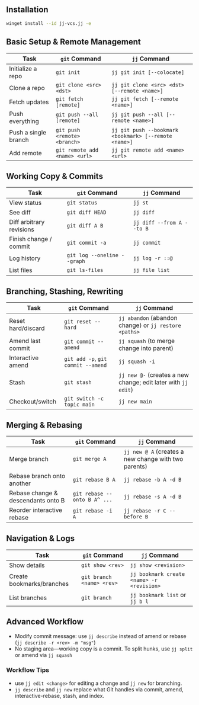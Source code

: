 ## Installation

```sh
winget install --id jj-vcs.jj -e
```

## Basic Setup & Remote Management

| Task                 | `git` Command                 | `jj` Command                                          |
| -------------------- | ----------------------------- | ----------------------------------------------------- |
| Initialize a repo    | `git init`                    | `jj git init [--colocate]`                            |
| Clone a repo         | `git clone <src> <dst>`       | `jj git clone <src> <dst> [--remote <name>]`          |
| Fetch updates        | `git fetch [remote]`          | `jj git fetch [--remote <name>]`                      |
| Push everything      | `git push --all [remote]`     | `jj git push --all [--remote <name>]`                 |
| Push a single branch | `git push <remote> <branch>`  | `jj git push --bookmark <bookmark> [--remote <name>]` |
| Add remote           | `git remote add <name> <url>` | `jj git remote add <name> <url>`                      |

## Working Copy & Commits

| Task                     | `git` Command               | `jj` Command              |
| ------------------------ | --------------------------- | ------------------------- |
| View status              | `git status`                | `jj st`                   |
| See diff                 | `git diff HEAD`             | `jj diff`                 |
| Diff arbitrary revisions | `git diff A B`              | `jj diff --from A --to B` |
| Finish change / commit   | `git commit -a`             | `jj commit`               |
| Log history              | `git log --oneline --graph` | `jj log -r ::@`           |
| List files               | `git ls-files`              | `jj file list`            |

## Branching, Stashing, Rewriting

| Task               | `git` Command                      | `jj` Command                                                  |
| ------------------ | ---------------------------------- | ------------------------------------------------------------- |
| Reset hard/discard | `git reset --hard`                 | `jj abandon` (abandon change) or `jj restore <paths>`         |
| Amend last commit  | `git commit --amend`               | `jj squash` (to merge change into parent)                     |
| Interactive amend  | `git add -p`, `git commit --amend` | `jj squash -i`                                                |
| Stash              | `git stash`                        | `jj new @-` (creates a new change; edit later with `jj edit`) |
| Checkout/switch    | `git switch -c topic main`         | `jj new main`                                                 |

## Merging & Rebasing

| Task                               | `git` Command                | `jj` Command                                         |
| ---------------------------------- | ---------------------------- | ---------------------------------------------------- |
| Merge branch                       | `git merge A`                | `jj new @ A` (creates a new change with two parents) |
| Rebase branch onto another         | `git rebase B A`             | `jj rebase -b A -d B`                                |
| Rebase change & descendants onto B | `git rebase --onto B A^ ...` | `jj rebase -s A -d B`                                |
| Reorder interactive rebase         | `git rebase -i A`            | `jj rebase -r C --before B`                          |

## Navigation & Logs

| Task                      | `git` Command             | `jj` Command                              |
| ------------------------- | ------------------------- | ----------------------------------------- |
| Show details              | `git show <rev>`          | `jj show <revision>`                      |
| Create bookmarks/branches | `git branch <name> <rev>` | `jj bookmark create <name> -r <revision>` |
| List branches             | `git branch`              | `jj bookmark list` or `jj b l`            |

## Advanced Workflow

- Modify commit message: use `jj describe` instead of amend or rebase (`jj describe -r <rev> -m "msg"`)
- No staging area—working copy is a commit. To split hunks, use `jj split` or amend via `jj squash`
 
### Workflow Tips

- use `jj edit <change>` for editing a change and `jj new` for branching.
- `jj describe` and `jj new` replace what Git handles via commit, amend, interactive-rebase, stash, and index.
